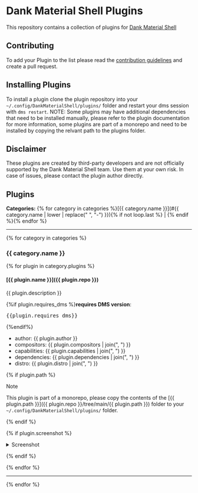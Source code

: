 # Dank Material Shell Plugins

This repository contains a collection of plugins for [Dank Material Shell](https://github.com/AvengeMedia/DankMaterialShell)

## Contributing

To add your Plugin to the list please read the [contribution guidelines](CONTRIBUTING.md) and create a pull request.

## Installing Plugins

To install a plugin clone the plugin repository into your `~/.config/DankMaterialShell/plugins/` folder and restart your dms session with `dms restart`. NOTE: Some plugins may have additional dependencies that need to be installed manually, please refer to the plugin documentation for more information, some plugins are part of a monorepo and need to be installed by copying the relvant path to the plugins folder.

## Disclaimer

These plugins are created by third-party developers and are not officially supported by the Dank Material Shell team. Use them at your own risk. In case of issues, please contact the plugin author directly.

## Plugins

**Categories:** {% for category in categories %}[{{ category.name }}](#{{ category.name | lower | replace(" ", "-") }}){% if not loop.last %} | {% endif %}{% endfor %}

----

{% for category in categories %}
### {{ category.name }}

{% for plugin in category.plugins %}
#### [{{ plugin.name }}]({{ plugin.repo }})

{{ plugin.description }}

{%if plugin.requires_dms %}<strong>requires DMS version</strong>: <pre>{{plugin.requires_dms}}</pre>{%endif%}

- author: {{ plugin.author }}
- compositors: {{ plugin.compositors | join(", ") }}
- capabilities: {{ plugin.capabilities | join(", ") }}
- dependencies: {{ plugin.dependencies | join(", ") }}
- distro: {{ plugin.distro | join(", ") }}

{% if plugin.path %}

> [!NOTE]
> This plugin is part of a monorepo, please copy the contents of the [{{ plugin.path }}]({{ plugin.repo }}/tree/main/{{ plugin.path }}) folder to your `~/.config/DankMaterialShell/plugins/` folder.

{% endif %}

{% if plugin.screenshot %}

<details>
<summary>Screenshot</summary>

![screenshot]({{ plugin.screenshot }})

</details>

{% endif %}

{% endfor %}

----

{% endfor %}
